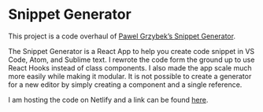 # Snippet Generator

This project is a code overhaul of [Pawel Grzybek’s Snippet Generator](https://github.com/pawelgrzybek/snippet-generator).

The Snippet Generator is a React App to help you create code snippet in VS Code, Atom, and Sublime text. I rewrote the code form the ground up to use React Hooks instead of class components. I also made the app scale much more easily while making it modular. It is not possible to create a generator for a new editor by simply creating a component and a single reference.

I am hosting the code on Netlify and a link can be found [here]().


